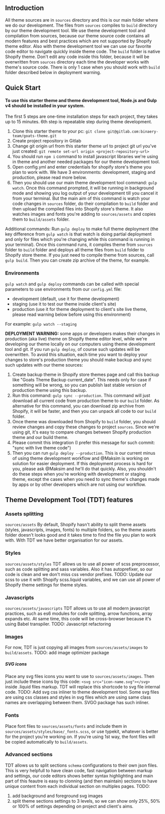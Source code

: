 ## Introduction
All theme sources are in `sources` directory and this is our main folder where we do our development.
The files from `sources` compiles to `build` directory by our theme development tool. We use theme development tool and compilation from sources, because our theme source code contains all modern features and best practices which are not supported by Shopify theme editor. Also with theme development tool we can use our favorite code editor to navigate quickly inside theme code. The `build` folder is native Shopify theme. Don't edit any code inside this folder, because it will be overwritten from `sources` directory each time the developer works with theme's source code. There is only 1 case when you should work with `build` folder described below in deployment warning.

## Quick Start
#### To use this starter theme and theme development tool, Node.js and Gulp v4 should be installed in your system.

The first 5 steps are one-time installation steps for each project, they takes up to 15 minutes. 6th step is repeatable step during theme development.
1) Clone this starter theme to your pc: `git clone git@gitlab.com:binaery-team/goats-theme.git`
2) Create project repository in Gitlab
3) Change git origin url from this starter theme url to project git url you've just created: `git remote set-url origin <project-repository-url>`
4) You should run `npm i` command to install javascript libraries we're using in theme and another needed packages for our theme development tool.
5) Open config.yml and enter credentials for shopify store's theme you plan to work with. We have 3 environments: development, staging and production, please read more below.
6) Then you should use our main theme development tool command: `gulp watch`. Once this command prompted, it will be running in background mode and showing you log output of your development till you cancel it from your terminal. But the main aim of this command is watch your code changes in `sources` folder, do their compilation to `build` folder and then upload the compiled files into Shopify store's theme. It also watches images and fonts you're adding to `sources/assets` and copies them to `build/assets` folder.

Additional commands:
Run `gulp deploy` to make full theme deployment (the key difference from `gulp watch` is that watch is doing partial deployment and only for files which you're changing while this command is running in your terminal). Once this command runs, it compiles theme from `sources` folder to `build` folder and deploys all theme files from `build` folder to Shopify store theme.
If you just need to compile theme from sources, call `gulp build`. Then you can create zip archive of the theme, for example.

### Environments
`gulp watch` and `gulp deploy` commands can be called with special parameters to use environments from our `config.yml` file:
- development (default, use it for theme development)
- staging (use it to test our theme inside client's site)
- production (use it for theme deployment to client's site live theme, please read warning below before using this environment)

For example: `gulp watch --staging`

**DEPLOYMENT WARNING:** some apps or developers makes their changes in production (aka live) theme on Shopify theme editor level, while we're developing our theme locally on our computers using theme development tool and git. If you run `gulp deploy`, of course such updates will be overwritten. To avoid this situation, each time you want to deploy your changes to store's production theme you should make backup and sync such updates with our theme sources: 
1. Create backup theme in Shopify store themes page and call this backup like "Goats Theme Backup current_date". This needs only for case if something will be wrong, so you can publish last stable version of production theme using this backup.
2. Run this command: `gulp sync --production`. This command will just download all current code from production theme to our `build` folder.  As alternative for this command, you can download zip archive from Shopify, it will be faster, and then you can unpack all code to our `build` folder.
3. Once theme was downloaded from Shopify to `build` folder, you should review changes and copy these changes to project `sources`. Since we're using git, it's easy to compare changes between Shopify production theme and our build theme.
4. Please commit this integration (I prefer this message for such commit: "sync with live theme code")
5. Then you can run `gulp deploy --production`.
This is our current minus of using theme development workflow and @Maksim is working on solution for easier deployment.  If this deployment process is hard for you, please ask @Maksim and he'll do that quickly. Also, you shouldn't do these steps when you're working with development or staging theme, except the cases when you need to sync theme's changes made by apps or by other developers which are not using our workflow.


## Theme Development Tool (TDT) features


### Assets splitting
`sources/assets`
By default, Shopify hasn't ability to split theme assets (styles, javascripts, images, fonts) to multiple folders, so the theme assets folder doesn't looks good and it takes time to find the file you plan to work with. With TDT we have better organisation for our assets.

### Styles
`sources/assets/styles`
TDT allows us to use all power of scss preprocessor, such as code splitting and sass variables. Also it has autoprefixer, so our code is clean and we don't miss css vendor prefixes. 
TODO: Update our scss to use it with Shopify scss.liquid variables, and we can use all power of Shopify theme settings for theme styles.


### Javascripts
`sources/assets/javascripts`
TDT allows us to use all modern javascript practices, such as es6 modules for code splitting, arrow functions, array expands etc. At same time, this code will be cross-browser because it's using Babel transpiler.
TODO: Javascript refactoring


### Images
For now, TDT is just copying all images from `sources/assets/images` to `build/assets`.
TODO: add image optimizer package


##### SVG icons
Place any svg files icons you want to use to `sources/assets/images`. Then just include these icons by this code: 
`<svg src="icon-name.svg"></svg>` 
inside .liquid files markup. TDT will replace this shortcode to svg file internal code.
TODO: Add svg css inliner to theme development tool. Some svg files are using css classes and styles in svg files which are using same class names are overlapping between them. SVGO package has such inliner.


### Fonts
Place font files to `sources/assets/fonts` and include them in `sources/assets/styles/base/_fonts.scss`, or use typekit, whatever is better for the project you're working on. If you're using 1st way, the font files will be copied automatically to `build/assets`.


### Advanced sections
TDT allows us to split sections `schema` configurations to their own json files. This is very helpfull to have clean code, fast navigation between markup and settings, our code editors shows better syntax highlighting and main part of this feautre is easy to clonning (and then maintain) sections to have unique content from each individual section on multiples pages.
TODO: 
1. add background and foreground svg images
2. split theme sections settings to 3 levels, so we can show only 25%, 50% or 100% of settings depending on project and client's aims.